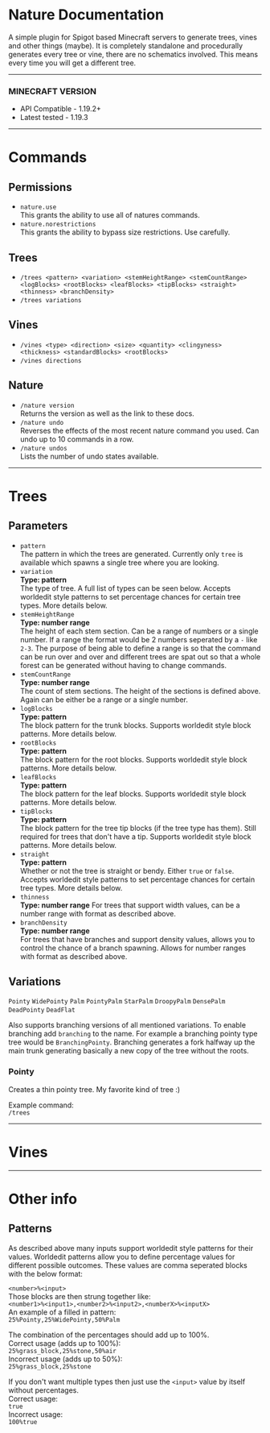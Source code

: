 # Nature Documentation

A simple plugin for Spigot based Minecraft servers to generate trees, vines and other things (maybe).
It is completely standalone and procedurally generates every tree or vine, there are no schematics involved.
This means every time you will get a different tree.

---

### MINECRAFT VERSION
- API Compatible - 1.19.2+
- Latest tested - 1.19.3

---

# Commands

## Permissions
- `nature.use`  
  This grants the ability to use all of natures commands.
- `nature.norestrictions`  
  This grants the ability to bypass size restrictions. Use carefully.

## Trees
- `/trees <pattern> <variation> <stemHeightRange> <stemCountRange> <logBlocks> <rootBlocks> <leafBlocks> <tipBlocks> <straight> <thinness> <branchDensity>`
- `/trees variations`

## Vines
- `/vines <type> <direction> <size> <quantity> <clingyness> <thickness> <standardBlocks> <rootBlocks>`
- `/vines directions`

## Nature
- `/nature version`  
  Returns the version as well as the link to these docs.
- `/nature undo`  
  Reverses the effects of the most recent nature command you used. Can undo up to 10 commands in a row. 
- `/nature undos`  
  Lists the number of undo states available.

---

# Trees

## Parameters

- `pattern`  
  The pattern in which the trees are generated. Currently only `tree` is available which spawns a single tree where you are looking.
- `variation`  
  **Type: pattern**  
  The type of tree. A full list of types can be seen below. Accepts worldedit style patterns to set percentage chances for certain tree types. More details below.
- `stemHeightRange`  
  **Type: number range**  
  The height of each stem section. Can be a range of numbers or a single number. If a range the format would be 2 numbers seperated by a `-` like `2-3`. The purpose of being able to define a range is so that the command can be run over and over and different trees are spat out so that a whole forest can be generated without having to change commands. 
- `stemCountRange`  
  **Type: number range**  
  The count of stem sections. The height of the sections is defined above. Again can be either be a range or a single number.
- `logBlocks`  
  **Type: pattern**  
  The block pattern for the trunk blocks. Supports worldedit style block patterns. More details below.
- `rootBlocks`  
  **Type: pattern**  
  The block pattern for the root blocks. Supports worldedit style block patterns. More details below.
- `leafBlocks`  
  **Type: pattern**  
  The block pattern for the leaf blocks. Supports worldedit style block patterns. More details below.
- `tipBlocks`  
  **Type: pattern**  
  The block pattern for the tree tip blocks (if the tree type has them). Still required for trees that don't have a tip. Supports worldedit style block patterns. More details below.
- `straight`  
  **Type: pattern**  
  Whether or not the tree is straight or bendy. Either `true` or `false`. Accepts worldedit style patterns to set percentage chances for certain tree types. More details below.
- `thinness`  
  **Type: number range**
  For trees that support width values, can be a number range with format as described above.
- `branchDensity`    
  **Type: number range**  
  For trees that have branches and support density values, allows you to control the chance of a branch spawning. Allows for number ranges with format as described above.

## Variations

`Pointy` `WidePointy` `Palm` `PointyPalm` `StarPalm` `DroopyPalm` `DensePalm` `DeadPointy` `DeadFlat`

Also supports branching versions of all mentioned variations. To enable branching add `branching` to the name.
For example a branching pointy type tree would be `BranchingPointy`. 
Branching generates a fork halfway up the main trunk generating basically a new copy of the tree without the roots. 

### Pointy

Creates a thin pointy tree. My favorite kind of tree :)

Example command:  
`/trees `

---

# Vines

---

# Other info

## Patterns
As described above many inputs support worldedit style patterns for their values.
Worldedit patterns allow you to define percentage values for different possible outcomes.
These values are comma seperated blocks with the below format:

`<number>%<input>`  
Those blocks are then strung together like:  
`<number1>%<input1>,<number2>%<input2>,<numberX>%<inputX>`  
An example of a filled in pattern:  
`25%Pointy,25%WidePointy,50%Palm`

The combination of the percentages should add up to 100%.  
Correct usage (adds up to 100%):  
`25%grass_block,25%stone,50%air`  
Incorrect usage (adds up to 50%):  
`25%grass_block,25%stone`

If you don't want multiple types then just use the `<input>` value by itself without percentages.  
Correct usage:  
`true`  
Incorrect usage:  
`100%true`